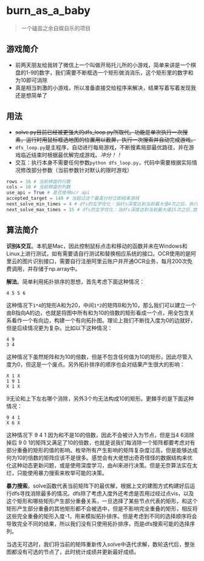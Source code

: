 # burn_as_a_baby
> 一个磕盐之余自娱自乐的项目
## 游戏简介
- 前两天朋友给我转了微信上一个叫做开局托儿所的小游戏，简单来讲是一个棋盘的1-9的数字，我们需要不断框选一个矩形做消消乐，这个矩形里的数字和为10即可消除
- 真是相当刺激的小游戏，所以准备直接交给程序来解决，结果写着写着发现我还是想简单了
## 用法
- ~~solve.py目前已经被更强大的dfs_loop.py所取代。功能是单次执行一次搜素，运行时用鼠标框选地图的位置用以截屏，执行一次搜索并自动完成游戏。~~
- `dfs_loop.py`是主程序，自动进行每局游戏，不断搜素局部最优路径，并在游戏临近结束时根据最优解完成游戏。*冲分！！*
- 交互：执行本身不需要任何参数`python dfs_loop.py`，代码中需要根据实际情况修改部分参数（当前参数针对默认的限时游戏）
```python
rows = 16 # 当前棋盘的行数
cols = 10 # 当前棋盘的列数
use_api = True # 是否使用ocr api
accepted_target = 140 # 当超过这个最高分时立即结束游戏
next_solve_min_times = 4 # dfs的玄学优化：当dfs深度达到当前最大值4次之后，执行下一步的迭代求解
next_solve_max_times = 15 # dfs的玄学优化：当dfs深度达到当前最大值15次之后.放弃当前分支（将能量向其他分支调度）
```
## 算法简介
**识别&交互**。本机是Mac，因此控制鼠标点击和移动的函数并未在Windows和Linux上进行测试，如有需要请自行测试和替换相应系统的接口。OCR使用的是阿里云的图片识别接口，需要自行注册阿里云账户并开通OCR业务，每月200次免费调用，并存储于np.array中。

**解法**。简单利用拓扑排序的思想，首先考虑下面这种情况：
```
4 5 5 6
```
这种情况下`1*4`的矩形A和为20，中间`1*2`的矩阵B和为10，那么我们可以建立一个由B指向A的边，也就是将图中所有和为10的倍数的矩形看成一个点，用全包含关系看作一个有向边，构建一个有向拓扑图。理论上我们不断找入度为0的边就好，但是后续情况更为复杂。比如以下这种情况：
```
4 9 
3 4
```
这种情况下虽然矩阵和为10的倍数，但是不包含任何值为10的矩形，因此尽管入度为0，但这是一个废点。另外拓扑排序的顺序也会对结果产生很大的影响：
```
X 1 X
1 9 1
X 1 X
```
9无论和上下左右哪个消除，另外3个均无法构成10的矩形。更棘手的是下面这种情况：
```
9 4 1 
X 6 X
```
这种情况下 9 4 1 因为和不是10的倍数，因此不会被计入为节点，但是当4 6消除掉后 9 0 1的矩阵又满足了10的倍数，也就是说我们每消除一个矩阵都要考虑对有部分重叠的矩形的值的影响。枚举所有产生影响的矩阵复杂度过高，但是能够达成何为10的倍数的矩阵应该不是很多。感觉会有大佬想出奇奇怪怪的数据结构来优化这种动态更新问题，或是使用深度学习，由AI来进行决策。但是无奈算法实在太烂，只能使用暴力搜索来枚举可能的决策。

**暴力搜索**。solve函数代表当前矩阵下的最优解，根据上文的建图方式构建好后运行dfs寻找消除最多的情况。dfs除了考虑入度外还考虑是否用过经过点vis，以及这个矩形和哪些矩形产生部分重叠关系，一旦选择了某些节点代表的矩形，和这个矩形产生部分重叠的其他矩形都不会被选中，但是不影响完全重叠的矩形，相反将这些完全重叠的矩形入度-1，用来模拟拓扑排序。但是考虑到不同的选择顺序将会导致完全不同的结果，所以我们没有只使用拓扑排序，而是dfs搜索可能的选择序列。

当选无可选时，我们将当前的矩阵重新传入solve中迭代求解，数轮迭代后，整张图都没有可选的节点了，此时统计成绩并更新最好成绩。
